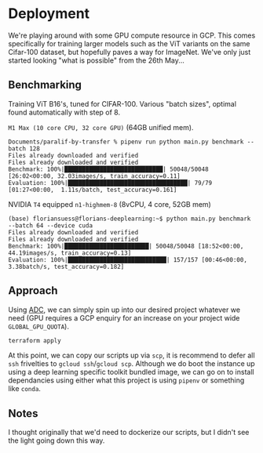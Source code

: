 # Deployment

We're playing around with some GPU compute resource in GCP. This comes specifically for training larger models such as the ViT variants on the same Cifar-100 dataset, but hopefully paves a way for ImageNet. We've only just started looking "what is possible" from the 26th May...

## Benchmarking
Training ViT B16's, tuned for CIFAR-100. Various "batch sizes", optimal found automatically with step of 8.

`M1 Max (10 core CPU, 32 core GPU)` (64GB unified mem).
```
Documents/paralif-by-transfer % pipenv run python main.py benchmark --batch 128
Files already downloaded and verified
Files already downloaded and verified
Benchmark: 100%|████████████████████████████| 50048/50048 [26:02<00:00, 32.03images/s, train_accuracy=0.11]
Evaluation: 100%|██████████████████████████████████| 79/79 [01:27<00:00,  1.11s/batch, test_accuracy=0.161]
```

NVIDIA `T4` equipped `n1-highmem-8` (8vCPU, 4 core, 52GB mem)
```
(base) floriansuess@florians-deeplearning:~$ python main.py benchmark --batch 64 --device cuda
Files already downloaded and verified
Files already downloaded and verified
Benchmark: 100%|████████████████████████| 50048/50048 [18:52<00:00, 44.19images/s, train_accuracy=0.13]
Evaluation: 100%|████████████████████████████| 157/157 [00:46<00:00,  3.38batch/s, test_accuracy=0.182]
```

## Approach

Using [ADC](https://cloud.google.com/docs/authentication/provide-credentials-adc), we can simply spin up into our desired project whatever we need (GPU requires a GCP enquiry for an increase on your project wide `GLOBAL_GPU_QUOTA`).

```sh
terraform apply
```

At this point, we can copy our scripts up via `scp`, it is recommend to defer all `ssh` frivelties to `gcloud ssh`/`gcloud scp`. Although we do boot the instance up using a deep learning specific toolkit bundled image, we can go on to install dependancies using either what this project is using `pipenv` or something like `conda`.

## Notes

I thought originally that we'd need to dockerize our scripts, but I didn't see the light going down this way.
